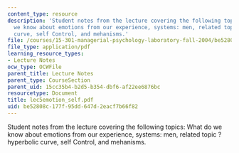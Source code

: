 ```yaml
---
content_type: resource
description: 'Student notes from the lecture covering the following topics: What do
  we know about emotions from our experience, systems: men, related topic ? hyperbolic
  curve, self Control, and mehanisms.'
file: /courses/15-301-managerial-psychology-laboratory-fall-2004/be52808c177f95dd647d2eacf7b66f82_lec5emotion_self.pdf
file_type: application/pdf
learning_resource_types:
- Lecture Notes
ocw_type: OCWFile
parent_title: Lecture Notes
parent_type: CourseSection
parent_uid: 15cc35b4-b2d5-b354-dbf6-af22ee6876bc
resourcetype: Document
title: lec5emotion_self.pdf
uid: be52808c-177f-95dd-647d-2eacf7b66f82
---
```

Student notes from the lecture covering the following topics: What do we know about emotions from our experience, systems: men, related topic ? hyperbolic curve, self Control, and mehanisms.

